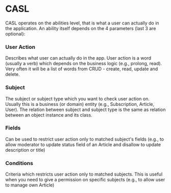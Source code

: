 # CASL

CASL operates on the abilities level, that is what a user can actually do in the application. An ability itself depends on the 4 parameters (last 3 are optional):

### User Action

Describes what user can actually do in the app. User action is a word (usually a verb) which depends on the business logic (e.g., prolong, read). Very often it will be a list of words from CRUD - create, read, update and delete.

### Subject

The subject or subject type which you want to check user action on. Usually this is a business (or domain) entity (e.g., Subscription, Article, User). The relation between subject and subject type is the same as relation between an object instance and its class.

### Fields

Can be used to restrict user action only to matched subject's fields (e.g., to allow moderator to update status field of an Article and disallow to update description or title)

### Conditions

Criteria which restricts user action only to matched subjects. This is useful when you need to give a permission on specific subjects (e.g., to allow user to manage own Article)
